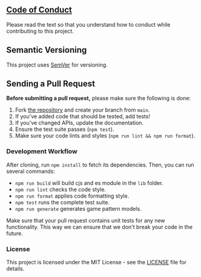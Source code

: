 ## [Code of Conduct](./CODE_OF_CONDUCT.md)

Please read the text so that you understand how to conduct while contributing to this project.

## Semantic Versioning

This project uses [SemVer](http://semver.org/) for versioning.

## Sending a Pull Request

**Before submitting a pull request,** please make sure the following is done:

1. Fork [the repository](https://github.com/worgho2/sudoku-multi-solver)
   and create your branch from `main`.
2. If you've added code that should be tested, add tests!
3. If you've changed APIs, update the documentation.
4. Ensure the test suite passes (`npm test`).
4. Make sure your code lints and styles (`npm run lint && npm run format`).

### Development Workflow

After cloning, run `npm install` to fetch its dependencies. Then, you can run
several commands:

* `npm run build` will build cjs and es module in the `lib` folder.
* `npm run lint` checks the code style.
* `npm run format` applies code formatting style.
* `npm test` runs the complete test suite.
* `npm run generate` generates game pattern models.

Make sure that your pull request contains unit tests for any new functionality.
This way we can ensure that we don't break your code in the future.

### License

This project is licensed under the MIT License - see the [LICENSE](LICENSE) file
for details.
